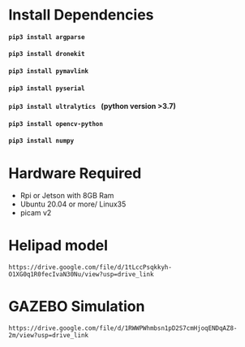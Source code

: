# **Install Dependencies**
#### ``` pip3 install argparse ```
#### ```pip3 install dronekit ```
#### ```pip3 install pymavlink```
#### ```pip3 install pyserial```
#### ```pip3 install ultralytics ``` (python version >3.7)
#### ```pip3 install opencv-python```
#### ```pip3 install numpy```

# Hardware Required
* Rpi or Jetson with 8GB Ram
* Ubuntu 20.04 or more/ Linux35 
* picam v2

# Helipad model
``` https://drive.google.com/file/d/1tLccPsqkkyh-O1XG0q1R0fecIvaN30Nu/view?usp=drive_link ```

# GAZEBO Simulation
``` https://drive.google.com/file/d/1RWWPWhmbsn1pD2S7cmHjoqENDqAZ8-2m/view?usp=drive_link ```


